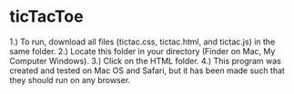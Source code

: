 # ticTacToe
1.) To run, download all files (tictac.css, tictac.html, and tictac.js) in the same folder.
2.) Locate this folder in your directory (Finder on Mac, My Computer Windows).
3.) Click on the HTML folder.
4.) This program was created and tested on Mac OS and Safari, but it has been made such that they should run on any browser.
